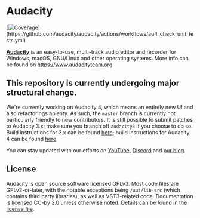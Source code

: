 # Audacity

[![Coverage](https://s3.us-east-1.amazonaws.com/extensions.musescore.org/test/code_coverage/au_coverage_badge.svg?)](https://github.com/audacity/audacity/actions/workflows/au4_check_unit_tests.yml)

[**Audacity**](https://www.audacityteam.org) is an easy-to-use, multi-track audio editor and recorder for Windows, macOS, GNU/Linux and other operating systems. More info can be found on https://www.audacityteam.org

## This repository is currently undergoing major structural change.

We're currently working on Audacity 4, which means an entirely new UI and also refactorings aplenty. As such, the `master` branch is currently not particularly friendly to new contributors. It is still possible to submit patches to Audacity 3.x; make sure you branch off `audacity3` if you choose to do so. Build instructions for 3.x can be found [here](https://github.com/audacity/audacity/blob/release-3.7.0/BUILDING.md); build instructions for Audacity 4 can be found [here](https://github.com/audacity/audacity/blob/master/BUILDING.md).

You can stay updated with our efforts on [YouTube](https://youtube.com/@audacity), [Discord](https://discord.gg/audacity) and [our blog](https://audacityteam.org/blog).

## License

Audacity is open source software licensed GPLv3. Most code files are GPLv2-or-later, with the notable exceptions being `/au3/lib-src` (which contains third party libraries), as well as VST3-related code. Documentation is licensed CC-by 3.0 unless otherwise noted. Details can be found in the [license file](LICENSE.txt).
